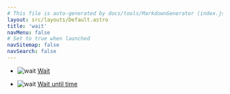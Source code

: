 ```yaml
---
# This file is auto-generated by docs/tools/MarkdownGenerator (index.js)
layout: src/layouts/Default.astro
title: 'wait'
navMenu: false
# Set to true when launched
navSitemap: false
navSearch: false
---
```


<ul>

<li>

![wait](https://i.octopus.com/library/step-templates/wait.png) [Wait](/integrations/wait/wait)

</li>
        
<li>

![wait](https://i.octopus.com/library/step-templates/wait.png) [Wait until time](/integrations/wait/wait-until-time)

</li>
        
</ul>
